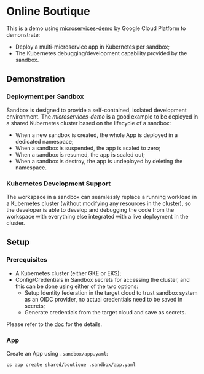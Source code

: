 # Online Boutique

This is a demo using [microservices-demo](https://github.com/GoogleCloudPlatform/microservices-demo)
by Google Cloud Platform to demonstrate:

- Deploy a multi-microservice app in Kubernetes per sandbox;
- The Kubernetes debugging/development capability provided by the sandbox.

## Demonstration

### Deployment per Sandbox

Sandbox is designed to provide a self-contained, isolated development environment.
The _microservices-demo_ is a good example to be deployed in a shared Kubernetes
cluster based on the lifecycle of a sandbox:

- When a new sandbox is created, the whole App is deployed in a dedicated namespace;
- When a sandbox is suspended, the app is scaled to zero;
- When a sandbox is resumed, the app is scaled out;
- When a sandbox is destroy, the app is undeployed by deleting the namespace.

### Kubernetes Development Support

The workspace in a sandbox can seamlessly replace a running workload in a Kubernetes
cluster (without modifying any resources in the cluster), so the developer is able
to develop and debugging the code from the workspace with everything else integrated
with a live deployment in the cluster.

## Setup

### Prerequisites

- A Kubernetes cluster (either GKE or EKS);
- Config/Credentials in Sandbox secrets for accessing the cluster, and this can be done
  using either of the two options:
  - Setup Identity federation in the target cloud to trust sandbox system as an OIDC
    provider, no actual credentials need to be saved in secrets;
  - Generate credentials from the target cloud and save as secrets.

Please refer to the [doc](https://docs.sandboxes.cloud/docs/access-cloud-provider-from-sandbox) for the details.

### App

Create an App using `.sandbox/app.yaml`:

```sh
cs app create shared/boutique .sandbox/app.yaml
```
